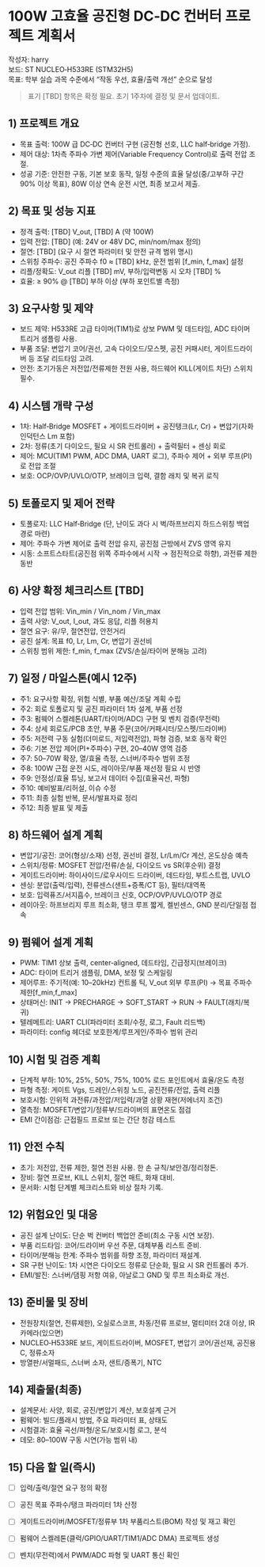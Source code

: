 # 100W 고효율 공진형 DC‑DC 컨버터 프로젝트 계획서

작성자: harry  
보드: ST NUCLEO‑H533RE (STM32H5)  
목표: 학부 실습 과목 수준에서 “작동 우선, 효율/출력 개선” 순으로 달성

> 표기 [TBD] 항목은 확정 필요. 초기 1주차에 결정 및 문서 업데이트.

## 1) 프로젝트 개요
- 목표 출력: 100W 급 DC‑DC 컨버터 구현 (공진형 선호, LLC half‑bridge 가정).
- 제어 대상: 1차측 주파수 가변 제어(Variable Frequency Control)로 출력 전압 조절.
- 성공 기준: 안전한 구동, 기본 보호 동작, 일정 수준의 효율 달성(중/고부하 구간 90% 이상 목표), 80W 이상 연속 운전 시연, 최종 보고서 제출.

## 2) 목표 및 성능 지표
- 정격 출력: [TBD] V_out, [TBD] A (약 100W)
- 입력 전압: [TBD] (예: 24V or 48V DC, min/nom/max 정의)
- 절연: [TBD] (요구 시 절연 파라미터 및 안전 규격 범위 명시)
- 스위칭 주파수: 공진 주파수 f0 ≈ [TBD] kHz, 운전 범위 [f_min, f_max] 설정
- 리플/정확도: V_out 리플 [TBD] mV, 부하/입력변동 시 오차 [TBD] %
- 효율: ≥ 90% @ [TBD] 부하 이상 (부하 포인트별 측정)

## 3) 요구사항 및 제약
- 보드 제약: H533RE 고급 타이머(TIM1)로 상보 PWM 및 데드타임, ADC 타이머 트리거 샘플링 사용.
- 부품 조달: 변압기 코어/권선, 고속 다이오드/모스펫, 공진 커패시터, 게이트드라이버 등 조달 리드타임 고려.
- 안전: 초기가동은 저전압/전류제한 전원 사용, 하드웨어 KILL(게이트 차단) 스위치 필수.

## 4) 시스템 개략 구성
- 1차: Half‑Bridge MOSFET + 게이트드라이버 + 공진탱크(Lr, Cr) + 변압기(자화인덕턴스 Lm 포함)
- 2차: 정류(초기 다이오드, 필요 시 SR 컨트롤러) + 출력필터 + 센싱 회로
- 제어: MCU(TIM1 PWM, ADC DMA, UART 로그), 주파수 제어 + 외부 루프(PI)로 전압 조절
- 보호: OCP/OVP/UVLO/OTP, 브레이크 입력, 결함 래치 및 복귀 로직

## 5) 토폴로지 및 제어 전략
- 토폴로지: LLC Half‑Bridge (단, 난이도 과다 시 벅/하프브리지 하드스위칭 백업 경로 마련)
- 제어: 주파수 가변 제어로 출력 전압 유지, 공진점 근방에서 ZVS 영역 유지
- 시동: 소프트스타트(공진점 위쪽 주파수에서 시작 → 점진적으로 하향), 과전류 제한 동반

## 6) 사양 확정 체크리스트 [TBD]
- 입력 전압 범위: Vin_min / Vin_nom / Vin_max
- 출력 사양: V_out, I_out, 과도 응답, 리플 허용치
- 절연 요구: 유/무, 절연전압, 안전거리
- 공진 설계: 목표 f0, Lr, Lm, Cr, 변압기 권선비
- 스위칭 범위 제한: f_min, f_max (ZVS/손실/타이머 분해능 고려)

## 7) 일정 / 마일스톤(예시 12주)
- 주1: 요구사항 확정, 위험 식별, 부품 예산/조달 계획 수립
- 주2: 회로 토폴로지 및 공진 파라미터 1차 설계, 부품 선정
- 주3: 펌웨어 스켈레톤(UART/타이머/ADC) 구현 및 벤치 검증(무전력)
- 주4: 상세 회로도/PCB 초안, 부품 주문(코어/커패시터/모스펫/드라이버)
- 주5: 저전력 구동 실험(더미로드, 저입력전압), 파형 검증, 보호 동작 확인
- 주6: 기본 전압 제어(PI+주파수) 구현, 20–40W 영역 검증
- 주7: 50–70W 확장, 열/효율 측정, 스너버/주파수 범위 조정
- 주8: 100W 근접 운전 시도, 레이아웃/부품 재선정 필요 시 반영
- 주9: 안정성/효율 튜닝, 보고서 데이터 수집(효율곡선, 파형)
- 주10: 예비발표/리허설, 이슈 수정
- 주11: 최종 실험 반복, 문서/발표자료 정리
- 주12: 최종 발표 및 제출

## 8) 하드웨어 설계 계획
- 변압기/공진: 코어(형상/소재) 선정, 권선비 결정, Lr/Lm/Cr 계산, 온도상승 예측
- 스위치/정류: MOSFET 전압/전류/손실, 다이오드 vs SR(후순위) 결정
- 게이트드라이버: 하이사이드/로우사이드 드라이버, 데드타임, 부트스트랩, UVLO
- 센싱: 분압(출력/입력), 전류센스(샌트+증폭/CT 등), 필터/대역폭
- 보호: 입력퓨즈/서지흡수, 브레이크 신호, OCP/OVP/UVLO/OTP 경로
- 레이아웃: 하프브리지 루프 최소화, 탱크 루프 짧게, 켈빈센스, GND 분리/단일점 접속

## 9) 펌웨어 설계 계획
- PWM: TIM1 상보 출력, center‑aligned, 데드타임, 긴급정지(브레이크)
- ADC: 타이머 트리거 샘플링, DMA, 보정 및 스케일링
- 제어루프: 주기적(예: 10–20kHz) 컨트롤 틱, V_out 외부 루프(PI) → 목표 주파수 제한[f_min,f_max]
- 상태머신: INIT → PRECHARGE → SOFT_START → RUN → FAULT(래치/복귀)
- 텔레메트리: UART CLI(파라미터 조회/수정, 로그, Fault 리드백)
- 파라미터: config 헤더로 보호한계/루프게인/주파수 범위 관리

## 10) 시험 및 검증 계획
- 단계적 부하: 10%, 25%, 50%, 75%, 100% 로드 포인트에서 효율/온도 측정
- 파형 측정: 게이트 Vgs, 드레인/스위칭 노드, 공진전류/전압, 출력 리플
- 보호시험: 인위적 과전류/과전압/저입력/과열 상황 재현(저에너지 조건)
- 열측정: MOSFET/변압기/정류부/드라이버의 표면온도 점검
- EMI 간이점검: 근접필드 프로브 또는 간단 청감 테스트

## 11) 안전 수칙
- 초기: 저전압, 전류 제한, 절연 전원 사용. 한 손 규칙/보안경/정리정돈.
- 장비: 절연 프로브, KILL 스위치, 절연 매트, 화재 대비.
- 문서화: 시험 단계별 체크리스트와 비상 절차 기록.

## 12) 위험요인 및 대응
- 공진 설계 난이도: 단순 벅 컨버터 백업안 준비(최소 구동 시연 보장).
- 부품 리드타임: 코어/드라이버 우선 주문, 대체부품 리스트 준비.
- 타이머/분해능 한계: 주파수 범위를 하향 조정, 파라미터 재설계.
- SR 구현 난이도: 1차 시연은 다이오드 정류로 단순화, 필요 시 SR 컨트롤러 추가.
- EMI/발진: 스너버/댐핑 저항 여유, 아날로그 GND 및 루프 최소화로 개선.

## 13) 준비물 및 장비
- 전원장치(절연, 전류제한), 오실로스코프, 차동/전류 프로브, 멀티미터 2대 이상, IR 카메라(있으면)
- NUCLEO‑H533RE 보드, 게이트드라이버, MOSFET, 변압기 코어/권선재, 공진용 C, 정류소자
- 방열판/서멀패드, 스너버 소자, 샌트/증폭기, NTC

## 14) 제출물(최종)
- 설계문서: 사양, 회로, 공진/변압기 계산, 보호설계 근거
- 펌웨어: 빌드/플래시 방법, 주요 파라미터 표, 상태도
- 시험결과: 효율 곡선/파형/온도/보호시험 로그, 분석
- 데모: 80–100W 구동 시연(가능 범위 내)

## 15) 다음 할 일(즉시)
- [ ] 입력/출력/절연 요구 정의 확정
- [ ] 공진 목표 주파수/탱크 파라미터 1차 산정
- [ ] 게이트드라이버/MOSFET/정류부 1차 부품리스트(BOM) 작성 및 재고 확인
- [ ] 펌웨어 스켈레톤(클럭/GPIO/UART/TIM1/ADC DMA) 프로젝트 생성
- [ ] 벤치(무전력)에서 PWM/ADC 파형 및 UART 통신 확인

